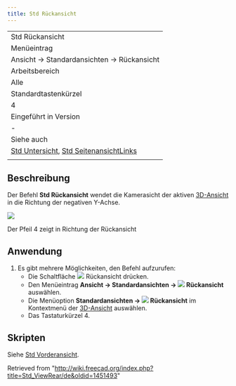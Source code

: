 ```yaml
---
title: Std Rückansicht
---
```


|                                                                                                                  |
| ---------------------------------------------------------------------------------------------------------------- |
| Std Rückansicht                                                                                                  |
| Menüeintrag                                                                                                      |
| Ansicht → Standardansichten → Rückansicht                                                                        |
| Arbeitsbereich                                                                                                   |
| Alle                                                                                                             |
| Standardtastenkürzel                                                                                             |
| 4                                                                                                                |
| Eingeführt in Version                                                                                            |
| -                                                                                                                |
| Siehe auch                                                                                                       |
| [Std Untersicht](/Std_ViewBottom/de "Std ViewBottom/de"), [Std SeitenansichtLinks](/Std_ViewLeft "Std ViewLeft") |
|                                                                                                                  |

## Beschreibung

Der Befehl **Std Rückansicht** wendet die Kamerasicht der aktiven [3D-Ansicht](/3D_view/de "3D view/de") in die Richtung der negativen Y-Achse.

![](/images/FreeCAD_views_rear.svg)

Der Pfeil 4 zeigt in Richtung der Rückansicht

## Anwendung

1. Es gibt mehrere Möglichkeiten, den Befehl aufzurufen:
   - Die Schaltfläche ![](/images/Std_ViewRear.svg) Rückansicht drücken.
   - Den Menüeintrag **Ansicht → Standardansichten → ![](/images/Std_ViewRear.svg) Rückansicht** auswählen.
   - Die Menüoption **Standardansichten → ![](/images/Std_ViewRear.svg) Rückansicht** im Kontextmenü der [3D-Ansicht](/3D_view/de "3D view/de") auswählen.
   - Das Tastaturkürzel 4.

## Skripten

Siehe [Std Vorderansicht](/Std_ViewFront/de#Skripten "Std ViewFront/de").

Retrieved from "<http://wiki.freecad.org/index.php?title=Std_ViewRear/de&oldid=1451493>"
